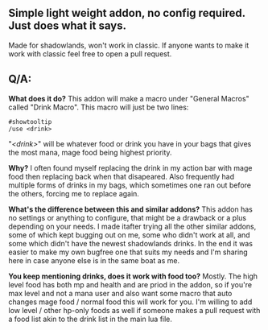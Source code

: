 
## Simple light weight addon, no config required. Just does what it says. 
Made for shadowlands, won't work in classic. If anyone wants to make it work with classic feel free to open a pull request.

 ## Q/A:
 
 **What does it do?**
This addon will make a macro under "General Macros" called "Drink Macro". This macro will just be two lines:

	#showtooltip
	/use <drink>
"*\<drink>*" will be whatever food or drink you have in your bags that gives the most mana, mage food being highest priority.

**Why?**
I often found myself replacing the drink in my action bar with mage food then replacing back when that disapeared. Also frequently had multiple forms of drinks in my bags, which sometimes one ran out before the others, forcing me to replace again. 

**What's the difference between this and similar addons?**
This addon has no settings or anything to configure, that might be a drawback or a plus depending on your needs. I made itafter trying all the other similar addons, some of which kept bugging out on me, some who didn't work at all, and some which didn't have the newest shadowlands drinks.
In the end it was easier to make my own bugfree one that suits my needs and I'm sharing here in case anyone else is in the same boat as me.

**You keep mentioning drinks, does it work with food too?**
Mostly. The high level food has both mp and health and are priod in the addon, so if you're max level and not a mana user and also want some macro that auto changes mage food / normal food this will work for you. I'm willing to add low level / other hp-only foods as well if someone makes a pull request with a food list akin to the drink list in the main lua file.
